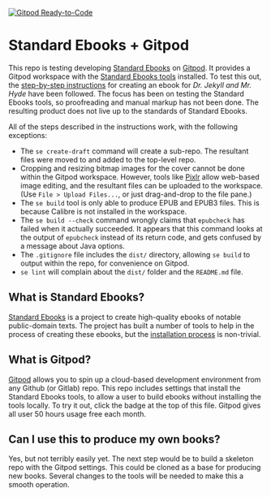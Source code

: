 [![Gitpod Ready-to-Code](https://img.shields.io/badge/Gitpod-Ready--to--Code-blue?logo=gitpod)](https://gitpod.io/#https://github.com/rschroll/se-gitpod) 

# Standard Ebooks + Gitpod

This repo is testing developing [Standard Ebooks](https://standardebooks.org) on [Gitpod](https://gitpod.io).  It provides a Gitpod workspace with the [Standard Ebooks tools](https://github.com/standardebooks/tools) installed.  To test this out, the [step-by-step instructions](https://standardebooks.org/contribute/producing-an-ebook-step-by-step) for creating an ebook for *Dr. Jekyll and Mr. Hyde* have been followed.  The focus has been on testing the Standard Ebooks tools, so proofreading and manual markup has not been done.  The resulting product does not live up to the standards of Standard Ebooks.

All of the steps described in the instructions work, with the following exceptions:

- The `se create-draft` command will create a sub-repo.  The resultant files were moved to and added to the top-level repo.
- Cropping and resizing bitmap images for the cover cannot be done within the Gitpod workspace.  However, tools like [Pixlr](https://pixlr.com/x) allow web-based image editing, and the resultant files can be uploaded to the workspace.  (Use `File > Upload Files...`, or just drag-and-drop to the file pane.)
- The `se build` tool is only able to produce EPUB and EPUB3 files.  This is because Calibre is not installed in the workspace.
- The `se build --check` command wrongly claims that `epubcheck` has failed when it actually succeeded.  It appears that this command looks at the output of `epubcheck` instead of its return code, and gets confused by a message about Java options.
- The `.gitignore` file includes the `dist/` directory, allowing `se build` to output within the repo, for convenience on Gitpod.
- `se lint` will complain about the `dist/` folder and the `README.md` file.

## What is Standard Ebooks?

[Standard Ebooks](https://standardebooks.org) is a project to create high-quality ebooks of notable public-domain texts.  The project has built a number of tools to help in the process of creating these ebooks, but the [installation process](https://github.com/standardebooks/tools#installation) is non-trivial.

## What is Gitpod?

[Gitpod](https://gitpod.io) allows you to spin up a cloud-based development environment from any Github (or Gitlab) repo.  This repo includes settings that install the Standard Ebooks tools, to allow a user to build ebooks without installing the tools locally.  To try it out, click the badge at the top of this file.  Gitpod gives all user 50 hours usage free each month.

## Can I use this to produce my own books?

Yes, but not terribly easily yet.  The next step would be to build a skeleton repo with the Gitpod settings.  This could be cloned as a base for producing new books.  Several changes to the tools will be needed to make this a smooth operation.
